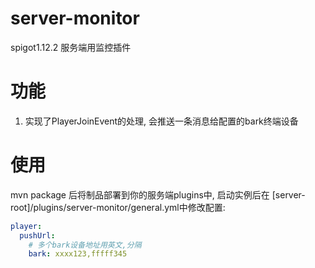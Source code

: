 # server-monitor

spigot1.12.2 服务端用监控插件

# 功能

1. 实现了PlayerJoinEvent的处理, 会推送一条消息给配置的bark终端设备

# 使用

mvn package 后将制品部署到你的服务端plugins中, 启动实例后在 [server-root]/plugins/server-monitor/general.yml中修改配置:

```yaml
player:
  pushUrl:
    # 多个bark设备地址用英文,分隔
    bark: xxxx123,fffff345
```
